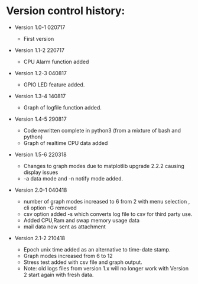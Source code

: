 Version control history:
====================

* Version 1.0-1 020717
	* First version

* Version 1.1-2 220717
	* CPU Alarm function added

* Version 1.2-3 040817
	* GPIO LED feature added.

* Version 1.3-4 140817
	* Graph of logfile function added.

* Version 1.4-5 290817
	* Code rewritten complete in python3 (from a mixture of bash and python)
	* Graph of realtime CPU data added

* Version 1.5-6 220318
	* Changes to graph modes due to matplotlib upgrade 2.2.2 causing display issues
	* -a data mode and -n notify mode added.

* Version 2.0-1 040418
	* number of graph modes increased to 6 from 2 with menu selection , cli option -G removed
	* csv option added -s which converts log file to csv for third party use.
	* Added CPU,Ram and swap memory usage data
	* mail data now sent as attachment

* Version 2.1-2 210418
	* Epoch unix time added as an alternative to time-date stamp.
	* Graph modes increased from 6 to 12
	* Stress test added with csv file and graph output.
	* Note: old logs files from version 1.x will no longer work with Version 2
	start again with fresh data.

